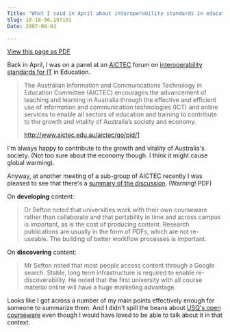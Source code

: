 ```yaml
---
Title: "What I said in April about interoperability standards in educational ICT"
Slug: 10-18-56.197151
Date: 2007-08-03

---
```

<div>

[View this page as PDF](/blog/2007/08/03/10-18-56.197151/100.pdf)

Back in April, I was on a panel at an
[AICTEC](http://www.aictec.edu.au/aictec/go/pid/1) forum on
[interoperability standards for
IT](http://www.aictec.edu.au/aictec/go/pid/570) in Education.

> The Australian Information and Communications Technology in Education
> Committee (AICTEC) encourages the advancement of teaching and learning
> in Australia through the effective and efficient use of information
> and communication technologies (ICT) and online services to enable all
> sectors of education and training to contribute to the growth and
> vitality of Australia<span class="spCh spChx2019">’</span>s society
> and economy.
>
> <http://www.aictec.edu.au/aictec/go/pid/1>

I'm always happy to contribute to the growth and vitality of Australia's
society. (Not too sure about the economy though. I think it might cause
global warming).

Anyway, at another meeting of a sub-group of AICTEC recently I was
pleased to see that there's a [summary of the
discussion](http://www.aictec.edu.au/aictec/go/pid/570%20). (Warning!
PDF)

On **developing** content:

> Dr Sefton noted that universities work with their own courseware
> rather than collaborate and that portability in time and across campus
> is important, as is the cost of producing content. Research
> publications are usually in the form of PDFs, which are not
> re-useable. The building of better workflow processes is important.

On **discovering** content:

> Mr Sefton noted that most people access content through a Google
> search. Stable, long term infrastructure is required to enable
> re-discoverability. He noted that the first university with all course
> material online will have a huge marketing advantage.

Looks like I got across a number of my main points effectively enough
for someone to summarize them. And I didn't spill the beans about [USQ's
open courseware](http://ocw.edu.au/) even though I would have loved to
be able to talk about it in that context.

</div>
